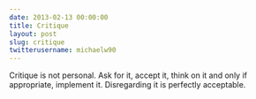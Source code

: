 ```yaml
---
date: 2013-02-13 00:00:00
title: Critique
layout: post
slug: critique
twitterusername: michaelw90 
---
```

Critique is not personal. Ask for it, accept it, think on it and only if appropriate, implement it. Disregarding it is perfectly acceptable.